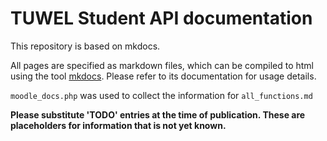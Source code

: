 # TUWEL Student API documentation

This repository is based on mkdocs.

All pages are specified as markdown files, which can be compiled to html using the tool [mkdocs](https://www.mkdocs.org/).
Please refer to its documentation for usage details.

`moodle_docs.php` was used to collect the information for `all_functions.md`


**Please substitute 'TODO' entries at the time of publication. These are placeholders for information that is not yet known.**
